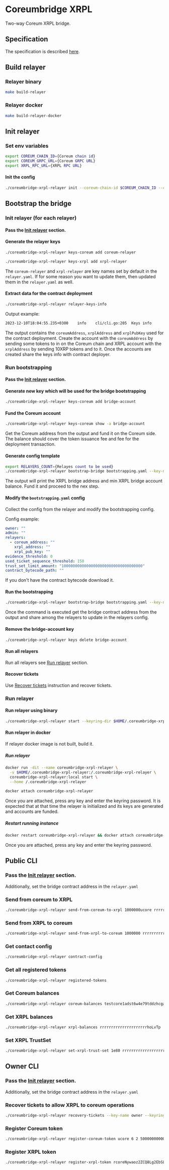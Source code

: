 # Coreumbridge XRPL

Two-way Coreum XRPL bridge.

## Specification

The specification is described [here](spec/spec.md).

## Build relayer

### Relayer binary

```bash 
make build-relayer
```

### Relayer docker

```bash 
make build-relayer-docker
```

## Init relayer

### Set env variables

```bash
export COREUM_CHAIN_ID={Coreum chain id}
export COREUM_GRPC_URL={Coreum GRPC URL}
export XRPL_RPC_URL={XRPL RPC URL}
```

#### Init the config

```bash
./coreumbridge-xrpl-relayer init --coreum-chain-id $COREUM_CHAIN_ID --coreum-grpc-url $COREUM_GRPC_URL --xrpl-rpc-url $XRPL_RPC_URL
```

## Bootstrap the bridge

### Init relayer (for each relayer)

#### Pass the [Init relayer](#init-relayer) section.

#### Generate the relayer keys

```bash
./coreumbridge-xrpl-relayer keys-coreum add coreum-relayer 

./coreumbridge-xrpl-relayer keys-xrpl add xrpl-relayer 
```

The `coreum-relayer` and `xrpl-relayer` are key names set by default in the `relayer.yaml`. If for some reason you want
to update them, then updated them in the `relayer.yaml` as well.

#### Extract data for the contract deployment

```bash
./coreumbridge-xrpl-relayer relayer-keys-info 
```

Output example:

```bash
2023-12-10T18:04:55.235+0300    info    cli/cli.go:205  Keys info        {"coreumAddress": "core1dukhz42p4qxkrtxg8ap7nj6wn3f2lqjqwf8gny", "xrplAddress": "r3YU6MLbmnxnLwCrRQYBAbaXmBR1RgK5mu", "xrplPubKey": "02ED720F8BF89D333CF7C4EAC763DA6EB7051895924DEB33AD34E87A624FE6B8F0"}
```

The output contains the `coreumAddress`, `xrplAddress` and `xrplPubKey` used for the contract deployment.
Create the account with the `coreumAddress` by sending some tokens to in on the Coreum chain and XRPL account with the
`xrplAddress` by sending 10XRP tokens and to it. Once the accounts are created share the keys info with contract
deployer.

### Run bootstrapping

#### Pass the [Init relayer](#init-relayer) section.

#### Generate new key which will be used for the bridge bootstrapping

```bash
./coreumbridge-xrpl-relayer keys-coreum add bridge-account 
```

#### Fund the Coreum account

```bash
./coreumbridge-xrpl-relayer keys-coreum show -a bridge-account 
```

Get the Coreum address from the output and fund it on the Coreum side.
The balance should cover the token issuance fee and fee for the deployment transaction.

#### Generate config template

```bash
export RELAYERS_COUNT={Relayes count to be used}
./coreumbridge-xrpl-relayer bootstrap-bridge bootstrapping.yaml --key-name bridge-account --init-only --relayers-count $RELAYERS_COUNT 
```

The output will print the XRPL bridge address and min XRPL bridge account balance. Fund it and proceed to the nex step.

#### Modify the `bootstrapping.yaml` config

Collect the config from the relayer and modify the bootstrapping config.

Config example:

```yaml
owner: ""
admin: ""
relayers:
  - coreum_address: ""
    xrpl_address: ""
    xrpl_pub_key: ""
evidence_threshold: 0
used_ticket_sequence_threshold: 150
trust_set_limit_amount: "100000000000000000000000000000000000"
contract_bytecode_path: ""
```

If you don't have the contract bytecode download it.

#### Run the bootstrapping

```bash
./coreumbridge-xrpl-relayer bootstrap-bridge bootstrapping.yaml --key-name bridge-account
```

Once the command is executed get the bridge contract address from the output and share among the relayers to update in
the relayers config.

#### Remove the bridge-account key

```bash
./coreumbridge-xrpl-relayer keys delete bridge-account 
```

#### Run all relayers

Run all relayers see [Run relayer](#run-relayer) section.

#### Recover tickets

Use [Recover tickets](#recover-tickets) instruction and recover tickets.

### Run relayer

#### Run relayer using binary

```bash
./coreumbridge-xrpl-relayer start --keyring-dir $HOME/.coreumbridge-xrpl-relayer/keys
```

#### Run relayer in docker

If relayer docker image is not built, build it.

##### Run relayer

```bash
docker run -dit --name coreumbridge-xrpl-relayer \
  -v $HOME/.coreumbridge-xrpl-relayer:/.coreumbridge-xrpl-relayer \
  coreumbridge-xrpl-relayer:local start \
  --home /.coreumbridge-xrpl-relayer
  
docker attach coreumbridge-xrpl-relayer  
```

Once you are attached, press any key and enter the keyring password.
It is expected that at that time the relayer is initialized and its keys are generated and accounts are funded.

##### Restart running instance

```bash
docker restart coreumbridge-xrpl-relayer && docker attach coreumbridge-xrpl-relayer
```

Once you are attached, press any key and enter the keyring password.

## Public CLI

### Pass the [Init relayer](#init-relayer) section.

Additionally, set the bridge contract address in the `relayer.yaml`

### Send from coreum to XRPL

```bash 
./coreumbridge-xrpl-relayer send-from-coreum-to-xrpl 1000000ucore rrrrrrrrrrrrrrrrrrrrrhoLvTp --key-name sender --keyring-dir $HOME/.coreumbridge-xrpl-relayer/keys
```

### Send from XRPL to coreum

```bash 
./coreumbridge-xrpl-relayer send-from-xrpl-to-coreum 1000000 rrrrrrrrrrrrrrrrrrrrrhoLvTp XRP testcore1adst6w4e79tddzhcgaru2l2gms8jjep6a4caa7 --key-name sender --keyring-dir $HOME/.coreumbridge-xrpl-relayer/keys
```

### Get contact config

```bash
./coreumbridge-xrpl-relayer contract-config
```

### Get all registered tokens

```bash 
./coreumbridge-xrpl-relayer registered-tokens
```

### Get Coreum balances

```bash 
./coreumbridge-xrpl-relayer coreum-balances testcore1adst6w4e79tddzhcgaru2l2gms8jjep6a4caa7
```

### Get XRPL balances

```bash 
./coreumbridge-xrpl-relayer xrpl-balances rrrrrrrrrrrrrrrrrrrrrhoLvTp
```

### Set XRPL TrustSet

```bash 
./coreumbridge-xrpl-relayer set-xrpl-trust-set 1e80 rrrrrrrrrrrrrrrrrrrrrhoLvTp XRP --key-name sender --keyring-dir $HOME/.coreumbridge-xrpl-relayer/keys
```

## Owner CLI

### Pass the [Init relayer](#init-relayer) section.

Additionally, set the bridge contract address in the `relayer.yaml`

### Recover tickets to allow XRPL to coreum operations

```bash
./coreumbridge-xrpl-relayer recovery-tickets --key-name owner --keyring-dir $HOME/.coreumbridge-xrpl-relayer/keys
```

### Register Coreum token

```bash
./coreumbridge-xrpl-relayer register-coreum-token ucore 6 2 500000000000000 --key-name owner --keyring-dir $HOME/.coreumbridge-xrpl-relayer/keys
```

### Register XRPL token

```bash
./coreumbridge-xrpl-relayer register-xrpl-token rcoreNywaoz2ZCQ8Lg2EbSLnGuRBmun6D 434F524500000000000000000000000000000000 2 500000000000000 --key-name owner --keyring-dir $HOME/.coreumbridge-xrpl-relayer/keys
```
